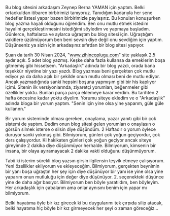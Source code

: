   Bu blog sitesini arkadaşım Zeynep Berna YAMAN için yaptım. Belki ortaokuldan itibaren birbirimizi tanıyoruz. Tanıdığım kadarıyla her sene hedefler listesi yapar bazen birbirimizle paylaşırız. Bu konuları konuşurken blog yazma hayali olduğunu öğrendim. Ben onu mutlu etmek istedim hayalini gerçekleştirmesini istediğimi söyledim ve yapmaya başladım. Günlerce, haftalarca ve aylarca uğraştım bu blog sitesi için. Uğraştığım vakitlere üzülmüyorum ben beni sevsin diye değil onu sevdiğim için yaptım. Düşünseniz ya sizin için arkadaşınız sıfırdan bir blog sitesi yapıyor.

  Şuan da tarih 30 Nisan 2024, "www.zihincoplugu.com" site yaklaşık 2.5 aydır açık. 5 adet blog yazmış. Keşke daha fazla kullansa da emeklerim boşa gitmemiş gibi hissetsem. "Arkadaşlık" adında bir blog yazdı, orada bana teşekkür niyetine bir yazı yazdı. Blog yazması beni gerçekten çok mutlu ediyor ya da daha açık bir şekilde onun mutlu olması beni de mutlu ediyor. Ancak yazmadığında sanki hepsini boşuna yapmışım gibi bir his kaplıyor içimi. Sitenin ilk versiyonlarında, ziyaretçi yorumları, beğenmeler gibi özellikler yoktu. Bunları parça parça eklemeye karar verdim. Bu tarihten 2 hafta öncesine kadar yoktu diyelim. Yorumu siteye ekledim ve o "Arkadaşlık" adında bloga bir yorum yaptım. "Senin için yine olsa yine yaparım, güle güle kullannn." 

  Bir yorum sisteminde olması gereken, onaylama, yazar yanıtı gibi bir çok sistemi de yaptım. Dedim onun blog sitesi gelen yorumları o onaylasın o görsün silmek isterse o silsin diye düşündüm. 2 Haftadır o yorum öylece duruyor sanki yokmuş gibi. Bilmiyorum, günleri çok yoğun geçiyordur, çok ders çalışıyordur. Ki hakikaten günleri çok yoğun geçiyor ancak siteye gireyimde 2 dakika diye düşünmüyor herhalde. Bilmiyorum, kimsenin bir insana, bir olaya ayıramayacak 2 dakika vakti olduğunu düşünmüyorum. 

  Tabii ki isterim sürekli blog yazsın girsin ilgilensin teşvik etmeye çalışıyorum. Yeni özellikler ekliyorum ve ekleyeceğim. Bilmiyorum, gerçekten beynimin bir yanı boşa uğraştın her şey için diye düşünüyor bir yanı ise yine olsa yine yaparım onun mutluluğu için değer diye düşünüyor. 2. seçenekteki düşünce yine de daha ağır basıyor. Bilmiyorum ben böyle yaratıldım, ben böyleyim. Her arkadaşlık için çabalarım ama onlar aynısını benim için yapar mı bilmiyorum.

Belki hayatıma öyle bir kız girecek ki bu duygularımı tek çırpıda silip atacak, belki hayatıma hiç böyle bir kız girmeyecek her şeyi o zaman göreceğiz...
